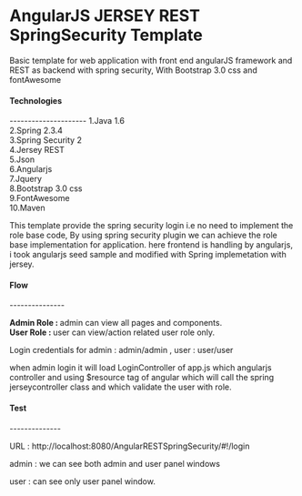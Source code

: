 AngularJS JERSEY REST SpringSecurity Template
=======================================

Basic template for web application with front end angularJS framework and REST as backend with spring security, With Bootstrap 3.0 css and fontAwesome

<h4>Technologies</h4>
---------------------
1.Java 1.6 <br/>
2.Spring 2.3.4 <br/>
3.Spring Security 2 <br/>
4.Jersey REST <br/>
5.Json <br/>
6.Angularjs <br/>
7.Jquery <br/>
8.Bootstrap 3.0 css <br/>
9.FontAwesome <br/>
10.Maven <br/>

 This template provide the spring security login i.e no need to implement the role base code, By using spring security plugin we can achieve the role base implementation for application.
 here frontend is handling by angularjs, i took angularjs seed sample and modified with Spring implemetation with jersey.
 
<h4>Flow </h4>
---------------

<b>Admin Role : </b>admin can view all pages and components. <br/>
<b>User Role : </b>user can view/action related user role only.

   Login credentials for admin : admin/admin , user : user/user
   
   when admin login it will load LoginController of app.js which angularjs controller and using $resource tag of angular which will call the spring jerseycontroller class and which validate the user with role.
 <h4>Test </h4>
--------------

  URL : http://localhost:8080/AngularRESTSpringSecurity/#!/login
  
  admin : we can see both admin and user panel windows
  
  user : can see only user panel window.
  
  
  
  
  
   



